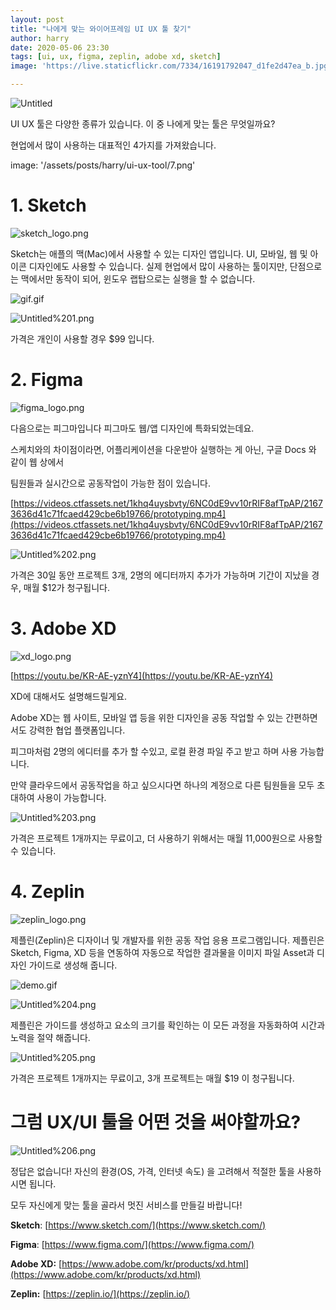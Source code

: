 ```yaml
---
layout: post
title: "나에게 맞는 와이어프레임 UI UX 툴 찾기"
author: harry
date: 2020-05-06 23:30
tags: [ui, ux, figma, zeplin, adobe xd, sketch]
image: 'https://live.staticflickr.com/7334/16191792047_d1fe2d47ea_b.jpg'

---
```


![Untitled](/assets/posts/harry/ui-ux-tool/Untitled.png)

UI UX 툴은 다양한 종류가 있습니다. 이 중 나에게 맞는 툴은 무엇일까요? 

현업에서 많이 사용하는 대표적인 4가지를 가져왔습니다. 



image: '/assets/posts/harry/ui-ux-tool/7.png'

# 1. Sketch

![sketch_logo.png](/assets/posts/harry/ui-ux-tool/sketch_logo.png)

Sketch는 애플의 맥(Mac)에서 사용할 수 있는 디자인 앱입니다. UI, 모바일, 웹 및 아이콘 디자인에도 사용할 수 있습니다.  실제 현업에서 많이 사용하는 툴이지만, 단점으로는 맥에서만 동작이 되어, 윈도우 랩탑으로는 실행을 할 수 없습니다.

![gif.gif](/assets/posts/harry/ui-ux-tool/gif.gif)

![Untitled%201.png](/assets/posts/harry/ui-ux-tool/Untitled%201.png)

가격은 개인이 사용할 경우 $99 입니다.

# 2. Figma

 

![figma_logo.png](/assets/posts/harry/ui-ux-tool/figma_logo.png)

다음으로는 피그마입니다 피그마도 웹/앱 디자인에 특화되었는데요.

스케치와의 차이점이라면, 어플리케이션을 다운받아 실행하는 게 아닌, 구글 Docs 와 같이 웹 상에서

팀원들과 실시간으로 공동작업이 가능한 점이 있습니다.

[https://videos.ctfassets.net/1khq4uysbvty/6NC0dE9vv10rRIF8afTpAP/21673636d41c71fcaed429cbe6b19766/prototyping.mp4](https://videos.ctfassets.net/1khq4uysbvty/6NC0dE9vv10rRIF8afTpAP/21673636d41c71fcaed429cbe6b19766/prototyping.mp4)

![Untitled%202.png](/assets/posts/harry/ui-ux-tool/Untitled%202.png)

가격은 30일 동안 프로젝트 3개, 2명의 에디터까지 추가가 가능하며 기간이 지났을 경우, 매월 $12가 청구됩니다.

# 3. Adobe XD

![xd_logo.png](/assets/posts/harry/ui-ux-tool/xd_logo.png)

[https://youtu.be/KR-AE-yznY4](https://youtu.be/KR-AE-yznY4)

XD에 대해서도 설명해드릴게요.

Adobe XD는 웹 사이트, 모바일 앱 등을 위한 디자인을 공동 작업할 수 있는 간편하면서도 강력한 협업 플랫폼입니다.

피그마처럼 2명의 에디터를 추가 할 수있고, 로컬 환경 파일 주고 받고 하며 사용 가능합니다.

만약 클라우드에서 공동작업을 하고 싶으시다면 하나의 계정으로 다른 팀원들을 모두 초대하여 사용이 가능합니다.

![Untitled%203.png](/assets/posts/harry/ui-ux-tool/Untitled%203.png)

가격은 프로젝트 1개까지는 무료이고, 더 사용하기 위해서는 매월 11,000원으로 사용할 수 있습니다.

# 4. Zeplin

![zeplin_logo.png](/assets/posts/harry/ui-ux-tool/zeplin_logo.png)

제플린(Zeplin)은 디자이너 및 개발자를 위한 공동 작업 응용 프로그램입니다. 제플린은 Sketch, Figma, XD 등을  연동하여 자동으로 작업한 결과물을 이미지 파일 Asset과 디자인 가이드로 생성해 줍니다.

![demo.gif](/assets/posts/harry/ui-ux-tool/demo.gif)

![Untitled%204.png](/assets/posts/harry/ui-ux-tool/Untitled%204.png)

제플린은 가이드를 생성하고 요소의 크기를 확인하는 이 모든 과정을 자동화하여 시간과 노력을 절약 해줍니다. 

![Untitled%205.png](/assets/posts/harry/ui-ux-tool/Untitled%205.png)

가격은 프로젝트 1개까지는 무료이고, 3개 프로젝트는 매월 $19 이 청구됩니다.

# 그럼 UX/UI 툴을 어떤 것을 써야할까요?

![Untitled%206.png](/assets/posts/harry/ui-ux-tool/Untitled%206.png)

정답은 없습니다! 자신의 환경(OS, 가격, 인터넷 속도) 을 고려해서 적절한 툴을 사용하시면 됩니다.

모두 자신에게 맞는 툴을 골라서 멋진 서비스를 만들길 바랍니다!

**Sketch**: [https://www.sketch.com/](https://www.sketch.com/)

**Figma**: [https://www.figma.com/](https://www.figma.com/)

**Adobe XD:** [https://www.adobe.com/kr/products/xd.html](https://www.adobe.com/kr/products/xd.html)

**Zeplin:** [https://zeplin.io/](https://zeplin.io/)